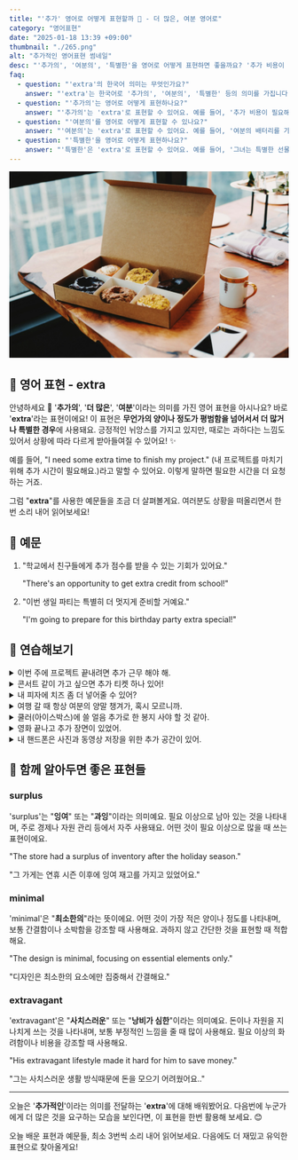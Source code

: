```yaml
---
title: "'추가' 영어로 어떻게 표현할까 🔼 - 더 많은, 여분 영어로"
category: "영어표현"
date: "2025-01-18 13:39 +09:00"
thumbnail: "./265.png"
alt: "추가적인 영어표현 썸네일"
desc: "'추가의', '여분의', '특별한'을 영어로 어떻게 표현하면 좋을까요? '추가 비용이 필요해요.', '여분의 배터리를 가져왔어요.', '그녀는 특별한 선물을 준비했어요.' 등을 영어로 표현하는 법을 배워봅시다. 다양한 예문을 통해서 연습하고 본인의 표현으로 만들어 보세요."
faq:
  - question: "'extra'의 한국어 의미는 무엇인가요?"
    answer: "'extra'는 한국어로 '추가의', '여분의', '특별한' 등의 의미를 가집니다."
  - question: "'추가의'는 영어로 어떻게 표현하나요?"
    answer: "'추가의'는 'extra'로 표현할 수 있어요. 예를 들어, '추가 비용이 필요해요'는 'You need to pay an extra fee'로 말할 수 있어요."
  - question: "'여분의'를 영어로 어떻게 표현할 수 있나요?"
    answer: "'여분의'는 'extra'로 표현할 수 있어요. 예를 들어, '여분의 배터리를 가져왔어요'는 'I brought an extra battery'로 말할 수 있어요."
  - question: "'특별한'을 영어로 어떻게 표현하나요?"
    answer: "'특별한'은 'extra'로 표현할 수 있어요. 예를 들어, '그녀는 특별한 선물을 준비했어요'는 'She prepared an extra special gift'로 말할 수 있어요."
---
```


![6개의 도넛, 커피](./265-1.jpg)

## 🌟 영어 표현 - extra

안녕하세요 👋 '**추가의**', '**더 많은**', '**여분**'이라는 의미를 가진 영어 표현을 아시나요? 바로 '**extra**'라는 표현이에요! 이 표현은 **무언가의 양이나 정도가 평범함을 넘어서서 더 많거나 특별한 경우**에 사용돼요. 긍정적인 뉘앙스를 가지고 있지만, 때로는 과하다는 느낌도 있어서 상황에 따라 다르게 받아들여질 수 있어요! ✨

예를 들어, "I need some extra time to finish my project." (내 프로젝트를 마치기 위해 추가 시간이 필요해요.)라고 말할 수 있어요. 이렇게 말하면 필요한 시간을 더 요청하는 거죠.

<script async src="https://pagead2.googlesyndication.com/pagead/js/adsbygoogle.js?client=ca-pub-1465612013356152"
     crossorigin="anonymous"></script>
<!-- engple-horizontal-ad -->

<ins class="adsbygoogle"
     style="display:block"
     data-ad-client="ca-pub-1465612013356152"
     data-ad-slot="2106896038"
     data-ad-format="auto"
     data-full-width-responsive="true"></ins>

<script>
     (adsbygoogle = window.adsbygoogle || []).push({});
</script>

그럼 "**extra**"를 사용한 예문들을 조금 더 살펴볼게요. 여러분도 상황을 떠올리면서 한 번 소리 내어 읽어보세요!

## 📖 예문

1. "학교에서 친구들에게 추가 점수를 받을 수 있는 기회가 있어요."

   "There's an opportunity to get extra credit from school!"

2. "이번 생일 파티는 특별히 더 멋지게 준비할 거예요."

   "I'm going to prepare for this birthday party extra special!"

## 💬 연습해보기

<details>
<summary>이번 주에 프로젝트 끝내려면 추가 근무 해야 해.</summary>
<span>I need to put in extra hours at work this week to <a href="/blog/in-english/295.finish/">finish</a> the project.</span>
</details>

<details>
<summary>콘서트 같이 가고 싶으면 추가 티켓 하나 있어!</summary>
<span>We got an extra ticket if you wanna join us for the concert.</span>
</details>

<details>
<summary>내 피자에 치즈 좀 더 넣어줄 수 있어?</summary>
<span>Can you throw in some extra cheese on my pizza?</span>
</details>

<details>
<summary>여행 갈 때 항상 여분의 양말 챙겨가, 혹시 모르니까.</summary>
<span>I always pack extra socks when I travel, <a href="/blog/in-english/253.in-case/">just in case</a>.</span>
</details>

<details>
<summary>쿨러(아이스박스)에 쓸 얼음 추가로 한 봉지 사야 할 것 같아.</summary>
<span>We should buy an extra bag of ice for the cooler.</span>
</details>

<details>
<summary>영화 끝나고 추가 장면이 있었어.</summary>
<span>The movie had an extra scene after the credits.</span>
</details>

<details>
<summary>내 핸드폰은 사진과 동영상 저장을 위한 추가 공간이 있어.</summary>
<span>My phone has extra storage for photos and videos.</span>
</details>

## 🤝 함께 알아두면 좋은 표현들

### surplus

'surplus'는 "**잉여**" 또는 "**과잉**"이라는 의미예요. 필요 이상으로 남아 있는 것을 나타내며, 주로 경제나 자원 관리 등에서 자주 사용돼요. 어떤 것이 필요 이상으로 많을 때 쓰는 표현이에요.

"The store had a surplus of inventory after the holiday season."

"그 가게는 연휴 시즌 이후에 잉여 재고를 가지고 있었어요."

### minimal

'minimal'은 "**최소한의**"라는 뜻이에요. 어떤 것이 가장 적은 양이나 정도를 나타내며, 보통 간결함이나 소박함을 강조할 때 사용해요. 과하지 않고 간단한 것을 표현할 때 적합해요.

"The design is minimal, focusing on essential elements only."

"디자인은 최소한의 요소에만 집중해서 간결해요."

### extravagant

'extravagant'은 "**사치스러운**" 또는 "**낭비가 심한**"이라는 의미예요. 돈이나 자원을 지나치게 쓰는 것을 나타내며, 보통 부정적인 느낌을 줄 때 많이 사용해요. 필요 이상의 화려함이나 비용을 강조할 때 사용해요.

"His extravagant lifestyle made it hard for him to save money."

"그는 사치스러운 생활 방식때문에 돈을 모으기 어려웠어요.."

---

오늘은 '**추가적인**'이라는 의미를 전달하는 '**extra**'에 대해 배워봤어요. 다음번에 누군가에게 더 많은 것을 요구하는 모습을 보인다면, 이 표현을 한번 활용해 보세요. 😊

오늘 배운 표현과 예문들, 최소 3번씩 소리 내어 읽어보세요. 다음에도 더 재밌고 유익한 표현으로 찾아올게요!
